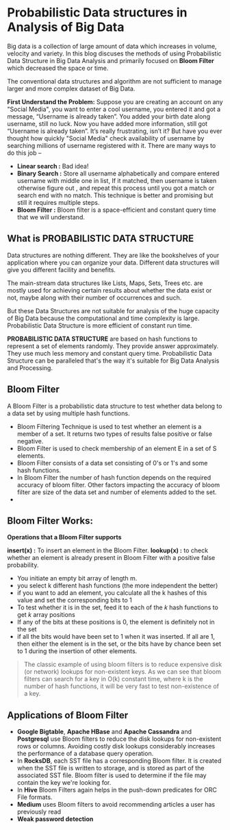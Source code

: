 
# Probabilistic Data structures in Analysis of Big Data
Big data is a collection of large amount of data which increases in volume, velocity and variety. In this blog discuses the methods of using Probabilistic Data Structure in Big Data Analysis and primarily focused on **Bloom Filter** which decreased the space or time.

The conventional data structures and algorithm are not sufficient to manage larger and more complex dataset of Big Data.

**First Understand the Problem:**
Suppose you are creating an account on any "Social Media", you want to enter a cool username, you entered it and got a message, “Username is already taken”. You added your birth date along username, still no luck. Now you have added more information, still got “Username is already taken”. It’s really frustrating, isn’t it? But have you ever thought how quickly "Social Media" check availability of username by searching millions of username registered with it. There are many ways to do this job –
-   **Linear search  :**  Bad idea!
-   **Binary Search :**  Store all username alphabetically and compare entered username with middle one in list, If it matched, then username is taken otherwise figure out , and repeat this process until you got a match or search end with no match. This technique is better and promising but still it requires multiple steps. 
- **Bloom Filter :** Bloom filter is a space-efficient and constant query time that we will understand.
  
## What is PROBABILISTIC DATA STRUCTURE
Data structures are nothing different. They are like the bookshelves of your application where you can organize your data. Different data structures will give you different facility and benefits. 

The main-stream data structures like Lists, Maps, Sets, Trees etc. are mostly used for achieving certain results about whether the data exist or not, maybe along with their number of occurrences and such.

But these Data Structures are not suitable for analysis of the huge capacity of Big Data because the computational and time complexity is large. Probabilistic Data Structure is more efficient of constant run time.

**PROBABILISTIC DATA STRUCTURE**  are based on hash functions to represent a set of elements randomly. They provide answer approximately. They use much less memory and constant query time. Probabilistic Data Structure can be paralleled that's the way it's  suitable for Big Data Analysis and Processing.

## Bloom Filter
A Bloom Filter is a probabilistic data structure to test whether data belong to a data set by using multiple hash functions. 

 - Bloom Filtering Technique is used to test whether an element is a member of a set. It returns two types of results false positive or false negative.
 - Bloom Filter is used to check membership of an element E in a set of S elements.
 - Bloom Filter consists of a data set consisting of 0's or 1's and some
   hash functions.
 - In Bloom Filter the number of hash function depends on the required accuracy of bloom filter. Other factors impacting the accuracy of bloom filter are size of the data set and number of elements added to the set.
 - 

## Bloom Filter Works:
**Operations that a Bloom Filter supports**

**insert(x) :** To insert an element in the Bloom Filter.
**lookup(x) :** to check whether an element is already present in Bloom Filter with a positive false probability.

 - You initiate an empty bit array of length m.
 - you select k different hash functions (the more independent the better)
 - if you want to add an element, you calculate all the k hashes of this value and set the corresponding bits to 1
 - To test whether it is in the set, feed it to each of the  _k_  hash functions to get  _k_  array positions
-   If any of the bits at these positions is 0, the element is definitely not in the set
-   if all the bits would have been set to 1 when it was inserted. If all are 1, then either the element is in the set, or the bits have by chance been set to 1 during the insertion of other elements.


> The classic example of using bloom filters is to reduce expensive disk
> (or network) lookups for non-existent keys. As we can see that bloom
> filters can search for a key in O(k) constant time, where k is the
> number of hash functions, it will be very fast to test non-existence
> of a key.

## Applications of Bloom Filter
-   **Google Bigtable**,  **Apache HBase** and **Apache Cassandra** and **Postgresql** use Bloom filters to reduce the disk lookups for non-existent rows or columns. Avoiding costly disk lookups considerably increases the performance of a database query operation.
- In **RocksDB**, each SST file has a corresponding Bloom filter. It is created when the SST file is written to storage, and is stored as part of the associated SST file. Bloom filter is used to determine if the file may contain the key we're looking for.
- In **Hive** Bloom Filters again helps in the push-down predicates for ORC File formats.
- **Medium** uses Bloom filters to avoid recommending articles a user has previously read
-  **Weak password detection**
 

<!--stackedit_data:
eyJoaXN0b3J5IjpbLTY2NDE5OTg5MCwtNzI3MDE1MDA3LC05NT
kxMzkyNzgsOTg1NjM1NjU0LC0xNTQyNjA4MjU0LC0xOTQyMjgz
MjIwLC00MjIzMTg5OTQsLTMyNDI4MDczMCwtMjExNDUwMDQ4My
wtMjEyMjQ2NTc4MSw0NTg4OTAwMTMsLTE2NTY4NzcwMTAsMTE4
MzQ1MjM0OCwtMTg5NTk4OTU1MSwyMTE3ODEyODgxLDE1MDUyNz
AyOTYsLTE5Njg2NzE3MywtNjM3MzM2MDA2LC04MjI4MTgyNDAs
LTIwNzMzNTQ2NzhdfQ==
-->